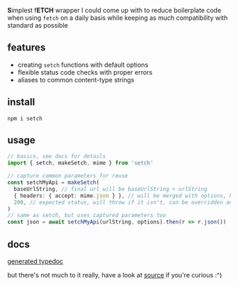 **S**implest f**ETCH** wrapper I could come up with to reduce boilerplate code when using `fetch` on a daily basis while keeping as much compatibility with standard as possible

## features
- creating `setch` functions with default options
- flexible status code checks with proper errors
- aliases to common content-type strings

## install
`npm i setch`

## usage
```ts
// basics, see docs for details
import { setch, makeSetch, mime } from 'setch'

// capture common parameters for reuse
const setchMyApi = makeSetch(
  baseUrlString, // final url will be baseUrlString + urlString
  { headers: { accept: mime.json } }, // will be merged with options, headers too
  200, // expected status, will throw if it isn't, can be overridden and flexible, see docs
)
// same as setch, but uses captured parameters too
const json = await setchMyApi(urlString, options).then(r => r.json())
```

## docs
[generated typedoc](https://setch.qwelias.me)

but there's not much to it really, have a look at [source](https://github.com/qwelias/setch/blob/master/src/index.ts) if you're curious :^)
